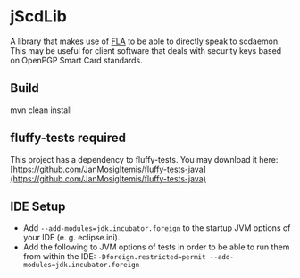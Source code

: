 # jScdLib
A library that makes use of [FLA](https://openjdk.java.net/jeps/389) to be able to directly speak to scdaemon. This may be useful for client software that deals with security keys based on OpenPGP Smart Card standards.

## Build
mvn clean install

## fluffy-tests required
This project has a dependency to fluffy-tests. You may download it here: [https://github.com/JanMosigItemis/fluffy-tests-java](https://github.com/JanMosigItemis/fluffy-tests-java)

## IDE Setup
* Add `--add-modules=jdk.incubator.foreign` to the startup JVM options of your IDE (e. g. eclipse.ini).
* Add the following to JVM options of tests in order to be able to run them from within the IDE:
```-Dforeign.restricted=permit --add-modules=jdk.incubator.foreign```
